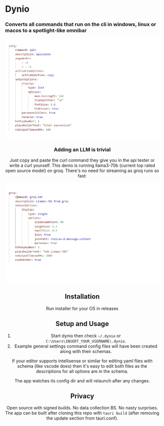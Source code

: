 
<p align="center">

# Dynio

</p>

### Converts all commands that run on the cli in windows, linux or macos to a spotlight-like omnibar

<div align="center">
<img src="./demo.webp" alt="screen recording of usage" width="600px">
</span>

### Adding an LLM is trivial

Just copy and paste the curl command they give you in the api tester or write a curl yourself. This demo is 
running llama3-70b (current top rated open source model) on groq. There's no need for streaming as groq runs so fast:

<div align="center">
<img src="./demo2.webp" alt="screen recording of usage" width="600px">
</span>

## Installation

Run installer for your OS in releases

## Setup and Usage

1. Start dynio then check `~/.dynio` or `C:\Users\INSERT_YOUR_USERNAME\.dynio`. 
2. Example general settings
command config files will have been created along with their schemas.

If your editor supports 
intellisense or similar for editing yaml files with schema (like vscode does) then it's 
easy to edit both files as the descriptions for all options are in the schema.

The app watches its config dir and will relaunch after any changes.


## Privacy

Open source with signed builds. No data collection BS. No nasty surprises. The app can be built after 
cloning this repo with `tauri build` (after removing the update section from tauri.conf).
